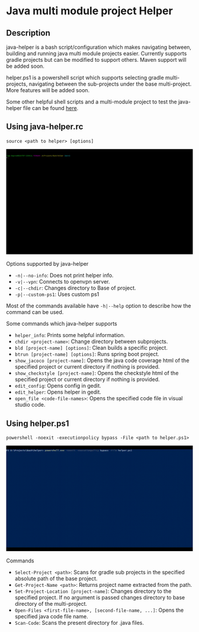 # Java multi module project Helper

## Description

java-helper is a bash script/configuration which makes navigating between, building and running java multi module projects easier. Currently supports gradle projects but can be modified to support others. Maven support will be added soon.

helper.ps1 is a powershell script which supports selecting gradle multi-projects, navigating between the sub-projects under the base multi-project. More features will be added soon.

Some other helpful shell scripts and a multi-module project to test the java-helper file can be found [here](https://github.com/SagaBegins/demo-mm-java).

## Using java-helper.rc

    source <path to helper> [options]

![Java-HelperrcDemo](demo/helperrc.gif)

Options supported by java-helper

- `-n|--no-info`: Does not print helper info.
- `-v|--vpn`: Connects to openvpn server.
- `-c|--chdir`: Changes directory to Base of project.
- `-p|--custom-ps1`: Uses custom ps1

Most of the commands available have `-h|--help` option to describe how the command can be used.

Some commands which java-helper supports

- `helper_info`: Prints some helpful information.
- `chdir <project-name>`: Change directory between subprojects.
- `bld [project-name] [options]`: Clean builds a specific project.
- `btrun [project-name] [options]`: Runs spring boot project.
- `show_jacoco [project-name]`: Opens the java code coverage html of the specified project or current directory if nothing is provided.
- `show_checkstyle [project-name]`: Opens the checkstyle html of the specified project or current directory if nothing is provided.
- `edit_config`: Opens config in gedit.
- `edit_helper`: Opens helper in gedit.
- `open_file <code-file-names>`: Opens the specified code file in visual studio code.

## Using helper.ps1

    powershell -noexit -executionpolicy bypass -File <path to helper.ps1>

![HelperPs1Demo](demo/helperps1.gif)

Commands

- `Select-Project <path>`: Scans for gradle sub projects in the specified absolute path of the base project.
- `Get-Project-Name <path>`: Returns project name extracted from the path.
- `Set-Project-Location [project-name]`: Changes directory to the specified project. If no argument is passed changes directory to base directory of the multi-project.
- `Open-Files <first-file-name>, [second-file-name, ...]`: Opens the specified java code file name.
- `Scan-Code`: Scans the present directory for .java files.
